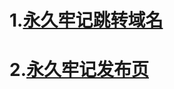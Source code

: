 # 1.[**永久牢记跳转域名**](https://zuisucloud.live)  

# 2.[**永久牢记发布页**](https://github.com/hanxp-star/zuisucloud/blob/master/README.md)
